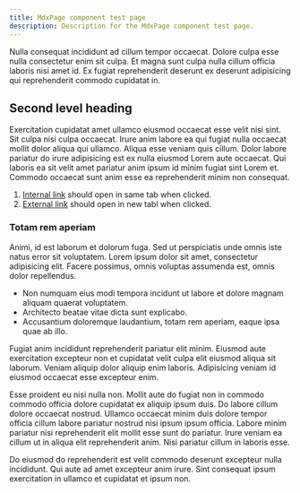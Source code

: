 ```yaml
---
title: MdxPage component test page
description: Description for the MdxPage component test page.
---
```


Nulla consequat incididunt ad cillum tempor occaecat. Dolore culpa esse nulla
consectetur enim sit culpa. Et magna sunt culpa nulla cillum officia laboris
nisi amet id. Ex fugiat reprehenderit deserunt ex deserunt adipisicing qui
reprehenderit commodo cupidatat in.

## Second level heading

Exercitation cupidatat amet ullamco eiusmod occaecat esse velit nisi sint. Sit
culpa nisi culpa occaecat. Irure anim labore ea qui fugiat nulla occaecat mollit
dolor aliqua qui ullamco. Aliqua esse veniam quis cillum. Dolor labore pariatur
do irure adipisicing est ex nulla eiusmod Lorem aute occaecat. Qui laboris ea
sit velit amet pariatur anim ipsum id minim fugiat sint Lorem et. Commodo
occaecat sunt anim esse ea reprehenderit minim non consequat.

1. [Internal link](/blog) should open in same tab when clicked.
1. [External link](https://github.com/undataforum) should open in new tabl when
   clicked.

### Totam rem aperiam

Animi, id est laborum et dolorum fuga. Sed ut perspiciatis unde omnis iste natus
error sit voluptatem. Lorem ipsum dolor sit amet, consectetur adipisicing elit.
Facere possimus, omnis voluptas assumenda est, omnis dolor repellendus.

- Non numquam eius modi tempora incidunt ut labore et dolore magnam aliquam
  quaerat voluptatem.
- Architecto beatae vitae dicta sunt explicabo.
- Accusantium doloremque laudantium, totam rem aperiam, eaque ipsa quae ab illo.

Fugiat anim incididunt reprehenderit pariatur elit minim. Eiusmod aute
exercitation excepteur non et cupidatat velit culpa elit eiusmod aliqua sit
laborum. Veniam aliquip dolor aliquip enim laboris. Adipisicing veniam id
eiusmod occaecat esse excepteur enim.

Esse proident eu nisi nulla non. Mollit aute do fugiat non in commodo commodo
officia dolore cupidatat ex aliquip ipsum duis. Do labore cillum dolore occaecat
nostrud. Ullamco occaecat minim duis dolore tempor officia cillum labore
pariatur nostrud nisi ipsum ipsum officia. Labore minim pariatur nisi
reprehenderit elit mollit esse sunt do pariatur. Irure veniam ea cillum ut in
aliqua elit reprehenderit anim. Nisi pariatur cillum in laboris esse.

Do eiusmod do reprehenderit est velit commodo deserunt excepteur nulla
incididunt. Qui aute ad amet excepteur anim irure. Sint consequat ipsum
exercitation in ullamco et cupidatat et ipsum non.
